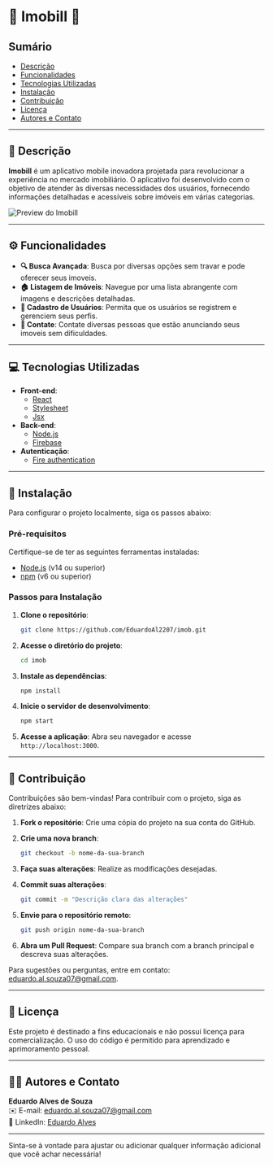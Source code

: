 
# 🌟 Imobill 🌟

## Sumário

- [Descrição](#descrição)
- [Funcionalidades](#funcionalidades)
- [Tecnologias Utilizadas](#tecnologias-utilizadas)
- [Instalação](#instalação)
- [Contribuição](#contribuição)
- [Licença](#licença)
- [Autores e Contato](#autores-e-contato)

---

## 📜 Descrição

**Imobill** é um aplicativo mobile inovadora projetada para revolucionar a experiência no mercado imobiliário. O aplicativo foi desenvolvido com o objetivo de atender às diversas necessidades dos usuários, fornecendo informações detalhadas e acessíveis sobre imóveis em várias categorias. 

![Preview do Imobill](https://github.com/user-attachments/assets/7838ff37-0845-43e0-86c7-9750caec82b7)

---

## ⚙️ Funcionalidades

- **🔍 Busca Avançada**: Busca por diversas opções sem travar e pode oferecer seus imoveis.
- **🏠 Listagem de Imóveis**: Navegue por uma lista abrangente com imagens e descrições detalhadas.
- **👤 Cadastro de Usuários**: Permita que os usuários se registrem e gerenciem seus perfis.
- **💬 Contate**: Contate diversas pessoas que estão anunciando seus imoveis sem dificuldades.

---

## 💻 Tecnologias Utilizadas

- **Front-end**:
  - [React](https://reactjs.org/)
  - [Stylesheet](https://reactnative.dev/docs/stylesheet)
  - [Jsx](https://pt-br.legacy.reactjs.org/docs/introducing-jsx.html)
- **Back-end**:
  - [Node.js](https://nodejs.org/)
  - [Firebase](https://firebase.google.com/?hl=pt-br)
- **Autenticação**:
  - [Fire authentication](https://firebase.google.com/docs/auth?hl=pt-br)

---

## 🚀 Instalação

Para configurar o projeto localmente, siga os passos abaixo:

### Pré-requisitos

Certifique-se de ter as seguintes ferramentas instaladas:

- [Node.js](https://nodejs.org/) (v14 ou superior)
- [npm](https://www.npmjs.com/) (v6 ou superior)

### Passos para Instalação

1. **Clone o repositório**:

   ```bash
   git clone https://github.com/EduardoAl2207/imob.git
   ```

2. **Acesse o diretório do projeto**:

   ```bash
   cd imob
   ```

3. **Instale as dependências**:

   ```bash
   npm install
   ```

4. **Inicie o servidor de desenvolvimento**:

   ```bash
   npm start
   ```

5. **Acesse a aplicação**: Abra seu navegador e acesse `http://localhost:3000`.

---

## 🤝 Contribuição

Contribuições são bem-vindas! Para contribuir com o projeto, siga as diretrizes abaixo:

1. **Fork o repositório**: Crie uma cópia do projeto na sua conta do GitHub.
2. **Crie uma nova branch**:

   ```bash
   git checkout -b nome-da-sua-branch
   ```

3. **Faça suas alterações**: Realize as modificações desejadas.
4. **Commit suas alterações**:

   ```bash
   git commit -m "Descrição clara das alterações"
   ```

5. **Envie para o repositório remoto**:

   ```bash
   git push origin nome-da-sua-branch
   ```

6. **Abra um Pull Request**: Compare sua branch com a branch principal e descreva suas alterações.

Para sugestões ou perguntas, entre em contato: [eduardo.al.souza07@gmail.com](mailto:eduardo.al.souza07@gmail.com).

---

## 📄 Licença

Este projeto é destinado a fins educacionais e não possui licença para comercialização. O uso do código é permitido para aprendizado e aprimoramento pessoal.

---

## 🧑‍💻 Autores e Contato

**Eduardo Alves de Souza**  
✉️ E-mail: [eduardo.al.souza07@gmail.com](mailto:eduardo.al.souza07@gmail.com)  
🔗 LinkedIn: [Eduardo Alves](https://www.linkedin.com/in/eduardo-alves)

---

Sinta-se à vontade para ajustar ou adicionar qualquer informação adicional que você achar necessária!
